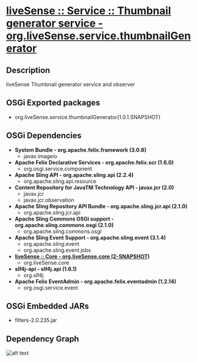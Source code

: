 # [liveSense :: Service :: Thumbnail generator service - org.liveSense.service.thumbnailGenerator](http://github.com/liveSense/org.liveSense.service.thumbnailGenerator)

## Description
liveSense Thumbnail generator service and observer

## OSGi Exported packages
* org.liveSense.service.thumbnailGenerator(1.0.1.SNAPSHOT)

## OSGi Dependencies
* __System Bundle - org.apache.felix.framework (3.0.8)__
	* javax.imageio
* __Apache Felix Declarative Services - org.apache.felix.scr (1.6.0)__
	* org.osgi.service.component
* __Apache Sling API - org.apache.sling.api (2.2.4)__
	* org.apache.sling.api.resource
* __Content Repository for JavaTM Technology API - javax.jcr (2.0)__
	* javax.jcr
	* javax.jcr.observation
* __Apache Sling Repository API Bundle - org.apache.sling.jcr.api (2.1.0)__
	* org.apache.sling.jcr.api
* __Apache Sling Commons OSGi support - org.apache.sling.commons.osgi (2.1.0)__
	* org.apache.sling.commons.osgi
* __Apache Sling Event Support - org.apache.sling.event (3.1.4)__
	* org.apache.sling.event
	* org.apache.sling.event.jobs
* __[liveSense :: Core - org.liveSense.core (2-SNAPSHOT)](http://github.com/liveSense/org.liveSense.core)__
	* org.liveSense.core
* __slf4j-api - slf4j.api (1.6.1)__
	* org.slf4j
* __Apache Felix EventAdmin - org.apache.felix.eventadmin (1.2.14)__
	* org.osgi.service.event

## OSGi Embedded JARs
* filters-2.0.235.jar

## Dependency Graph
![alt text](http://raw.github.com.everydayimmirror.in/liveSense/org.liveSense.service.thumbnailGenerator/master/osgidependencies.svg "")